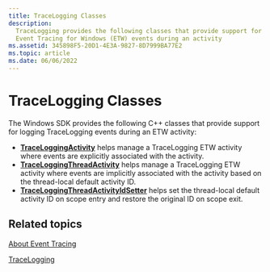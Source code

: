 ```yaml
---
title: TraceLogging Classes
description:
  TraceLogging provides the following classes that provide support for logging
  Event Tracing for Windows (ETW) events during an activity
ms.assetid: 345898F5-20D1-4E3A-9827-8D7999BA77E2
ms.topic: article
ms.date: 06/06/2022
---
```


# TraceLogging Classes

The Windows SDK provides the following C++ classes that provide support for
logging TraceLogging events during an ETW activity:

- [**TraceLoggingActivity**](/windows/win32/api/traceloggingactivity/nl-traceloggingactivity-traceloggingactivity)
  helps manage a TraceLogging ETW activity where events are explicitly
  associated with the activity.
- [**TraceLoggingThreadActivity**](/windows/win32/api/traceloggingactivity/nl-traceloggingactivity-traceloggingthreadactivity)
  helps manage a TraceLogging ETW activity where events are implicitly
  associated with the activity based on the thread-local default activity ID.
- [**TraceLoggingThreadActivityIdSetter**](/windows/desktop/api/traceloggingactivity/nl-traceloggingactivity-traceloggingthreadactivityidsetter)
  helps set the thread-local default activity ID on scope entry and restore the
  original ID on scope exit.

## Related topics

[About Event Tracing](/windows/desktop/ETW/about-event-tracing)

[TraceLogging](trace-logging-portal.md)
